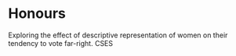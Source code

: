 # Honours
Exploring the effect of descriptive representation of women on their tendency to vote far-right.
CSES
